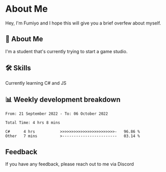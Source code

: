 
# About Me

Hey, I'm Fumiyo and I hope this will give you a brief overfew about myself.


## 🚀 About Me
I'm a student that's currently trying to start a game studio.


## 🛠 Skills

Currently learning C# and JS


## 📊 Weekly development breakdown
<!--START_SECTION:waka-->

```text
From: 21 September 2022 - To: 06 October 2022

Total Time: 4 hrs 8 mins

C#      4 hrs           >>>>>>>>>>>>>>>>>>>>>>>>-   96.86 %
Other   7 mins          >------------------------   03.14 %
```

<!--END_SECTION:waka-->


## Feedback

If you have any feedback, please reach out to me via Discord
